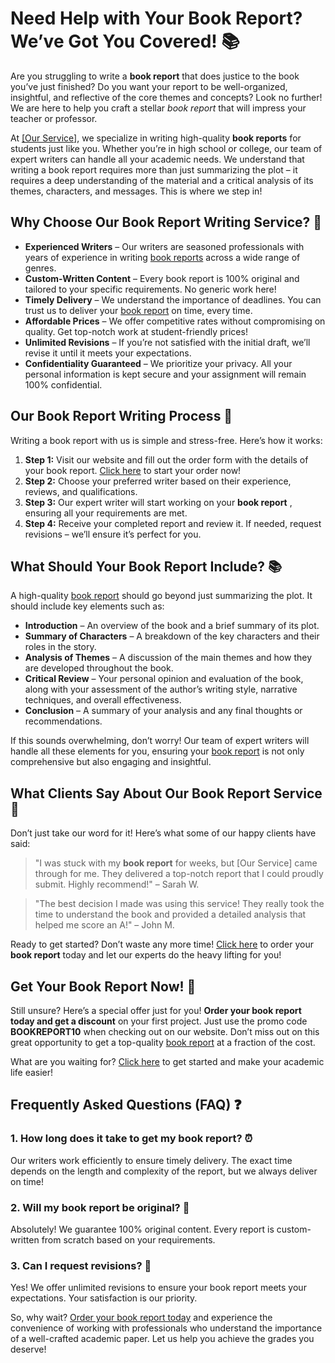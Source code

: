 # Need Help with Your Book Report? We’ve Got You Covered! 📚

Are you struggling to write a **book report** that does justice to the book you’ve just finished? Do you want your report to be well-organized, insightful, and reflective of the core themes and concepts? Look no further! We are here to help you craft a stellar _book report_ that will impress your teacher or professor.

At [[Our Service]](https://tinyurl.com/topessay?keyword=book+report), we specialize in writing high-quality **book reports** for students just like you. Whether you’re in high school or college, our team of expert writers can handle all your academic needs. We understand that writing a book report requires more than just summarizing the plot – it requires a deep understanding of the material and a critical analysis of its themes, characters, and messages. This is where we step in!

## Why Choose Our Book Report Writing Service? 🤔

- **Experienced Writers** – Our writers are seasoned professionals with years of experience in writing [book reports](https://tinyurl.com/topessay?keyword=book+report) across a wide range of genres.
- **Custom-Written Content** – Every book report is 100% original and tailored to your specific requirements. No generic work here!
- **Timely Delivery** – We understand the importance of deadlines. You can trust us to deliver your [book report](https://tinyurl.com/topessay?keyword=book+report) on time, every time.
- **Affordable Prices** – We offer competitive rates without compromising on quality. Get top-notch work at student-friendly prices!
- **Unlimited Revisions** – If you’re not satisfied with the initial draft, we’ll revise it until it meets your expectations.
- **Confidentiality Guaranteed** – We prioritize your privacy. All your personal information is kept secure and your assignment will remain 100% confidential.

## Our Book Report Writing Process 📄

Writing a book report with us is simple and stress-free. Here’s how it works:

1. **Step 1:** Visit our website and fill out the order form with the details of your book report. [Click here](https://tinyurl.com/topessay?keyword=book+report) to start your order now!
2. **Step 2:** Choose your preferred writer based on their experience, reviews, and qualifications.
3. **Step 3:** Our expert writer will start working on your **book report** , ensuring all your requirements are met.
4. **Step 4:** Receive your completed report and review it. If needed, request revisions – we’ll ensure it’s perfect for you.

## What Should Your Book Report Include? 📚

A high-quality [book report](https://tinyurl.com/topessay?keyword=book+report) should go beyond just summarizing the plot. It should include key elements such as:

- **Introduction** – An overview of the book and a brief summary of its plot.
- **Summary of Characters** – A breakdown of the key characters and their roles in the story.
- **Analysis of Themes** – A discussion of the main themes and how they are developed throughout the book.
- **Critical Review** – Your personal opinion and evaluation of the book, along with your assessment of the author’s writing style, narrative techniques, and overall effectiveness.
- **Conclusion** – A summary of your analysis and any final thoughts or recommendations.

If this sounds overwhelming, don’t worry! Our team of expert writers will handle all these elements for you, ensuring your [book report](https://tinyurl.com/topessay?keyword=book+report) is not only comprehensive but also engaging and insightful.

## What Clients Say About Our Book Report Service 💬

Don’t just take our word for it! Here’s what some of our happy clients have said:

> "I was stuck with my **book report** for weeks, but [Our Service] came through for me. They delivered a top-notch report that I could proudly submit. Highly recommend!" – Sarah W.

> "The best decision I made was using this service! They really took the time to understand the book and provided a detailed analysis that helped me score an A!" – John M.

Ready to get started? Don’t waste any more time! [Click here](https://tinyurl.com/topessay?keyword=book+report) to order your **book report** today and let our experts do the heavy lifting for you!

## Get Your Book Report Now! 🚀

Still unsure? Here’s a special offer just for you! **Order your book report today and get a discount** on your first project. Just use the promo code **BOOKREPORT10** when checking out on our website. Don’t miss out on this great opportunity to get a top-quality [book report](https://tinyurl.com/topessay?keyword=book+report) at a fraction of the cost.

What are you waiting for? [Click here](https://tinyurl.com/topessay?keyword=book+report) to get started and make your academic life easier!

## Frequently Asked Questions (FAQ) ❓

### 1. How long does it take to get my book report? ⏰

Our writers work efficiently to ensure timely delivery. The exact time depends on the length and complexity of the report, but we always deliver on time!

### 2. Will my book report be original? 📝

Absolutely! We guarantee 100% original content. Every report is custom-written from scratch based on your requirements.

### 3. Can I request revisions? 🔄

Yes! We offer unlimited revisions to ensure your book report meets your expectations. Your satisfaction is our priority.

So, why wait? [Order your book report today](https://tinyurl.com/topessay?keyword=book+report) and experience the convenience of working with professionals who understand the importance of a well-crafted academic paper. Let us help you achieve the grades you deserve!
